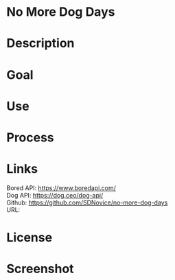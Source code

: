 # No More Dog Days

# Description

# Goal

# Use

# Process

# Links
Bored API: https://www.boredapi.com/  
Dog API: https://dog.ceo/dog-api/  
Github: https://github.com/SDNovice/no-more-dog-days  
URL: 

# License

# Screenshot


